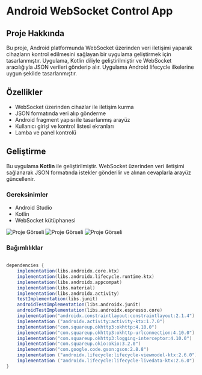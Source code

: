 # Android WebSocket Control App

## Proje Hakkında
Bu proje, Android platformunda WebSocket üzerinden veri iletişimi yaparak cihazların kontrol edilmesini sağlayan bir uygulama geliştirmek için tasarlanmıştır. Uygulama, Kotlin diliyle geliştirilmiştir ve WebSocket aracılığıyla JSON verileri gönderip alır. Uygulama Android lifecycle ilkelerine uygun şekilde tasarlanmıştır.

## Özellikler
- WebSocket üzerinden cihazlar ile iletişim kurma
- JSON formatında veri alıp gönderme
- Android fragment yapısı ile tasarlanmış arayüz
- Kullanıcı girişi ve kontrol listesi ekranları
- Lamba ve panel kontrolü

## Geliştirme

Bu uygulama **Kotlin** ile geliştirilmiştir. WebSocket üzerinden veri iletişimi sağlanarak JSON formatında istekler gönderilir ve alınan cevaplarla arayüz güncellenir.

### Gereksinimler
- Android Studio
- Kotlin
- WebSocket kütüphanesi 

![Proje Görseli]([https://i.imgur.com/example.png](https://github.com/muratcivek/android_websocket_challange/blob/master/gorseller/1.png))
![Proje Görseli]([https://i.imgur.com/example.png](https://github.com/muratcivek/android_websocket_challange/blob/master/gorseller/2.png))
![Proje Görseli]([https://i.imgur.com/example.png](https://github.com/muratcivek/android_websocket_challange/blob/master/gorseller/3.png))

### Bağımlılıklar
```gradle

dependencies {
    implementation(libs.androidx.core.ktx)
    implementation(libs.androidx.lifecycle.runtime.ktx)
    implementation(libs.androidx.appcompat)
    implementation(libs.material)
    implementation(libs.androidx.activity)
    testImplementation(libs.junit)
    androidTestImplementation(libs.androidx.junit)
    androidTestImplementation(libs.androidx.espresso.core)
    implementation("androidx.constraintlayout:constraintlayout:2.1.4")
    implementation ("androidx.activity:activity-ktx:1.7.0")
    implementation("com.squareup.okhttp3:okhttp:4.10.0")
    implementation("com.squareup.okhttp3:okhttp-urlconnection:4.10.0")
    implementation("com.squareup.okhttp3:logging-interceptor:4.10.0")
    implementation("com.squareup.okio:okio:3.2.0")
    implementation("com.google.code.gson:gson:2.8.8")
    implementation ("androidx.lifecycle:lifecycle-viewmodel-ktx:2.6.0")
    implementation ("androidx.lifecycle:lifecycle-livedata-ktx:2.6.0")
}


